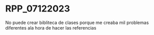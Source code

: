 # RPP_07122023


No puede crear bibliteca de clases porque me creaba mil problemas diferentes ala hora de hacer las referencias 
